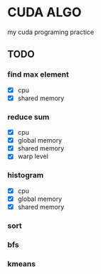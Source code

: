 # CUDA ALGO

my cuda programing practice

## TODO

### find max element
- [x] cpu
- [x] shared memory

### reduce sum
- [x] cpu
- [x] global memory
- [x] shared memory
- [x] warp level

### histogram
- [x] cpu
- [x] global memory
- [x] shared memory

### sort

### bfs

### kmeans

